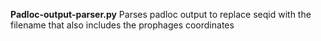**Padloc-output-parser.py** Parses padloc output to replace seqid with the filename that also includes the prophages coordinates
